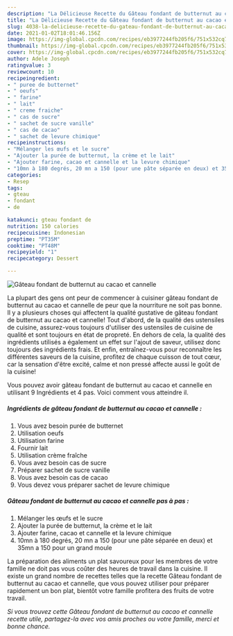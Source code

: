 ```yaml
---
description: "La Délicieuse Recette du Gâteau fondant de butternut au cacao et cannelle"
title: "La Délicieuse Recette du Gâteau fondant de butternut au cacao et cannelle"
slug: 4038-la-delicieuse-recette-du-gateau-fondant-de-butternut-au-cacao-et-cannelle
date: 2021-01-02T18:01:46.156Z
image: https://img-global.cpcdn.com/recipes/eb3977244fb205f6/751x532cq70/gateau-fondant-de-butternut-au-cacao-et-cannelle-photo-principale-de-la-recette.jpg
thumbnail: https://img-global.cpcdn.com/recipes/eb3977244fb205f6/751x532cq70/gateau-fondant-de-butternut-au-cacao-et-cannelle-photo-principale-de-la-recette.jpg
cover: https://img-global.cpcdn.com/recipes/eb3977244fb205f6/751x532cq70/gateau-fondant-de-butternut-au-cacao-et-cannelle-photo-principale-de-la-recette.jpg
author: Adele Joseph
ratingvalue: 3
reviewcount: 10
recipeingredient:
- " puree de butternet"
- " oeufs"
- " farine"
- " lait"
- " creme fraiche"
- " cas de sucre"
- " sachet de sucre vanille"
- " cas de cacao"
- " sachet de levure chimique"
recipeinstructions:
- "Mélanger les œufs et le sucre"
- "Ajouter la purée de butternut, la crème et le lait"
- "Ajouter farine, cacao et cannelle et la levure chimique"
- "10mn à 180 degrés, 20 mn a 150 (pour une pâte séparée en deux) et 35mn a 150 pour un grand moule"
categories:
- Resep
tags:
- gteau
- fondant
- de

katakunci: gteau fondant de 
nutrition: 150 calories
recipecuisine: Indonesian
preptime: "PT35M"
cooktime: "PT48M"
recipeyield: "1"
recipecategory: Dessert

---
```



![Gâteau fondant de butternut au cacao et cannelle](https://img-global.cpcdn.com/recipes/eb3977244fb205f6/751x532cq70/gateau-fondant-de-butternut-au-cacao-et-cannelle-photo-principale-de-la-recette.jpg)

La plupart des gens ont peur de commencer à cuisiner gâteau fondant de butternut au cacao et cannelle de peur que la nourriture ne soit pas bonne. Il y a plusieurs choses qui affectent la qualité gustative de gâteau fondant de butternut au cacao et cannelle! Tout d'abord, de la qualité des ustensiles de cuisine, assurez-vous toujours d'utiliser des ustensiles de cuisine de qualité et sont toujours en état de propreté. En dehors de cela, la qualité des ingrédients utilisés a également un effet sur l'ajout de saveur, utilisez donc toujours des ingrédients frais. Et enfin, entraînez-vous pour reconnaître les différentes saveurs de la cuisine, profitez de chaque cuisson de tout cœur, car la sensation d'être excité, calme et non pressé affecte aussi le goût de la cuisine!

<!--inarticleads1-->

Vous pouvez avoir gâteau fondant de butternut au cacao et cannelle en utilisant 9 Ingrédients et 4 pas. Voici comment vous atteindre il.

##### Ingrédients de gâteau fondant de butternut au cacao et cannelle :

1. Vous avez besoin  purée de butternet
1. Utilisation  oeufs
1. Utilisation  farine
1. Fournir  lait
1. Utilisation  crème fraîche
1. Vous avez besoin  cas de sucre
1. Préparer  sachet de sucre vanille
1. Vous avez besoin  cas de cacao
1. Vous devez vous préparer  sachet de levure chimique




<!--inarticleads2-->

##### Gâteau fondant de butternut au cacao et cannelle pas à pas :

1. Mélanger les œufs et le sucre
1. Ajouter la purée de butternut, la crème et le lait
1. Ajouter farine, cacao et cannelle et la levure chimique
1. 10mn à 180 degrés, 20 mn a 150 (pour une pâte séparée en deux) et 35mn a 150 pour un grand moule




<!--inarticleads1-->

<p>
La préparation des aliments un plat savoureux pour les membres de votre famille ne doit pas vous coûter des heures de travail dans la cuisine. Il existe un grand nombre de recettes telles que la recette Gâteau fondant de butternut au cacao et cannelle, que vous pouvez utiliser pour préparer rapidement un bon plat, bientôt votre famille profitera des fruits de votre travail.
</p>

<p>
<i>Si vous trouvez cette Gâteau fondant de butternut au cacao et cannelle recette utile, partagez-la avec vos amis proches ou votre famille, merci et bonne chance.</i>
</p>
